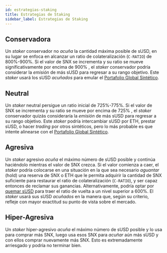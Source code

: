 ```yaml
---
id: estrategias-staking
title: Estrategias de Staking
sidebar_label: Estrategias de Staking
---
```


## Conservadora
Un *staker* conservador no *acuña* la cantidad máxima posible de sUSD, en su lugar se enfoca en alcanzar un ratio de colateralización (`C-RATIO`) de 800%-900%. Si el valor de SNX se incrementa y su ratio se mueve significativamente por encima de 900% , el *staker* conservador podría considerar la *emisión* de más sUSD para regresar a su rango objetivo. Este *staker* usará los sUSD *acuñados* para emular el <a href="https://dashboard.synthetix.io/" class="link" target="_blank">Portafolio Global Sintético</a>.

## Neutral
Un *staker* neutral persigue un ratio inicial de 725%-775%. Si el valor de SNX se incrementa y su ratio se mueve por encima de 725% , el *staker* conservador quizás consideraría la *emisión* de más sUSD para regresar a su rango objetivo. Este *staker* podría intercambiar sUSD por ETH, prestar sUSD, o hacer *trading* por otros sintéticos, pero lo más probable es que intente alinearse con el <a href="https://dashboard.synthetix.io/" class="link" target="_blank">Portafolio Global Sintético</a>.

## Agresiva
Un *staker* agresivo *acuña* el máximo número de sUSD posible y continúa haciéndolo mientras el valor de SNX crezca. Si el valor comienza a caer, el *staker* podría colocarse en una situación en la que sea necesario *aguantar* (hold) una reserva de SNX o ETH que le permita adquirir la cantidad de SNX suficiente para restaurar el ratio de colateralización (`C-RATIO`), y ser capaz entonces de reclamar sus ganancias. Alternativamente, podría optar por <a href="/docs/transferring-snx#burning-susd" class="link">quemar sUSD</a> para traer el ratio de vuelta a un nivel superior a 600%. El *staker* usará sus sUSD *acuñados* en la manera que, según su criterio, refleje con mayor exactitud su punto de vista sobre el mercado.

## Hiper-Agresiva
Un *staker* hiper-agresivo *acuña* el máximo número de sUSD posible y lo usa para comprar más SNX, luego usa esos SNX para *acuñar* aún más sUSD y con ellos comprar nuevamente más SNX. Esto es extremadamente arriesgado y podría no terminar bien.